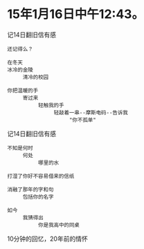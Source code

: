 
# 15年1月16日中午12:43。

记14日翻旧信有感

	还记得么？
	
	在冬天
	冰冷的金陵
	     清冷的校园
	
	你把温暖的手
	     寄过来
	          轻触我的手
	               轻敲着一串--摩斯电码--告诉我
	                    "你不孤单"

记14日翻旧信有感

	不知是何时
	     何处
	          哪里的水
	
	打湿了你好不容易借来的信纸
	
	消融了那年的字和句
	     包括你的名字
	
	如今
	     我猜得出
	          你是我高中的同桌


10分钟的回忆，20年前的情怀
